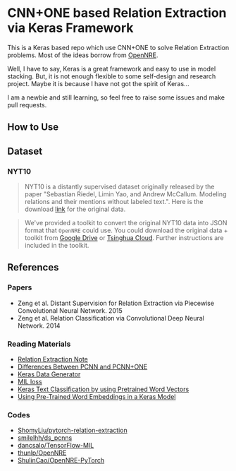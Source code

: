# CNN+ONE based Relation Extraction via Keras Framework

This is a Keras based repo which use CNN+ONE to solve Relation Extraction problems. Most of the ideas borrow from [OpenNRE](https://github.com/thunlp/OpenNRE).

Well, I have to say, Keras is a great framework and easy to use in model stacking. But, it is not enough flexible to some self-design and research project. Maybe it is because I have not got the spirit of Keras...

I am a newbie and still learning, so feel free to raise some issues and make pull requests.

## How to Use



## Dataset

### NYT10

> NYT10 is a distantly supervised dataset originally released by the paper "Sebastian Riedel, Limin Yao, and Andrew McCallum. Modeling relations and their mentions without labeled text.". Here is the download [link](http://iesl.cs.umass.edu/riedel/ecml/) for the original data.

> We've provided a toolkit to convert the original NYT10 data into JSON format that `OpenNRE` could use. You could download the original data + toolkit from [Google Drive](https://drive.google.com/file/d/1eSGYObt-SRLccvYCsWaHx1ldurp9eDN_/view?usp=sharing) or [Tsinghua Cloud](https://cloud.tsinghua.edu.cn/f/11391e48b72749d8b60a/?dl=1). Further instructions are included in the toolkit.

## References

### Papers

- Zeng et al. Distant Supervision for Relation Extraction via Piecewise Convolutional Neural Network. 2015
- Zeng et al. Relation Classification via Convolutional Deep Neural Network. 2014

### Reading Materials

- [Relation Extraction Note](http://shomy.top/2018/02/28/relation-extraction/)
- [Differences Between PCNN and PCNN+ONE](https://github.com/ShomyLiu/pytorch-relation-extraction/issues/10)
- [Keras Data Generator](https://blog.csdn.net/m0_37477175/article/details/79716312)
- [MIL loss](https://github.com/keras-team/keras/issues/3415)
- [Keras Text Classification by using Pretrained Word Vectors](https://www.jianshu.com/p/7eed068ff353)
- [Using Pre-Trained Word Embeddings in a Keras Model](https://kiseliu.github.io/2016/08/03/using-pre-trained-word-embeddings-in-a-keras-model/)

### Codes

- [ShomyLiu/pytorch-relation-extraction](https://github.com/ShomyLiu/pytorch-relation-extraction)
- [smilelhh/ds_pcnns](https://github.com/smilelhh/ds_pcnns)
- [dancsalo/TensorFlow-MIL](https://github.com/dancsalo/TensorFlow-MIL)
- [thunlp/OpenNRE](https://github.com/thunlp/OpenNRE)
- [ShulinCao/OpenNRE-PyTorch](https://github.com/ShulinCao/OpenNRE-PyTorch)